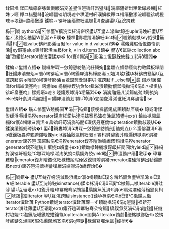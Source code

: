 鍒囩墖
鍒囩墖鎿嶄綔鎻愪緵涓変釜鍙傛暟锛屽嵆璧峰浣嶇疆锛岀粨鏉熶綅缃紝姝ラ暱
鑻ユ棤璧峰浣嶇疆锛岄粯璁や粠澶村紑濮嬶紱鑻ユ棤缁撴潫浣嶇疆锛岄粯璁ゅ埌鏈熬缁撴潫
鍒楄〃锛屽厓缁勶紝瀛楃涓查兘鍙互浣跨敤

杩唬
python涓惊鐜搷浣滐紝涓嶄粎鍙互鐢ㄥ湪list鎴杢uple涓婏紝鍙互鐢ㄥ湪鍏朵粬鍙凯浠ｅ璞�
榛樿鎯呭喌涓嬶紝dict杩唬鐨勬槸key銆傚鏋滆杩唬value锛屽彲浠ョ敤for value in d.values()锛�
濡傛灉瑕佸悓鏃惰凯浠ey鍜寁alue锛屽彲浠ョ敤for k, v in d.items()銆�
鍙€氳繃collection.abc妯″潡鐨処terator绫诲瀷鍒ゆ柇
for寰幆涓彲浠ュ悓鏃跺紩鍏ュ涓彉閲�

鍒楄〃鐢熸垚鍣�
鍐欏垪琛ㄧ敓鎴愬紡鏃讹紝鎶婅鐢熸垚鐨勫厓绱犳斁鍒板墠闈紝鍚庨潰璺焒or寰幆锛宖or寰幆鍚庨潰杩樺彲浠ュ姞涓奿f鍒ゆ柇锛岃繕鍙互浣跨敤涓ゅ眰寰幆锛屽彲浠ョ敓鎴愬叏鎺掑垪
浣跨敤if...else璇彞
鎶奿f鍐欏湪for鍓嶉潰蹇呴』鍔爀lse
杩欐槸鍥犱负for鍓嶉潰鐨勯儴鍒嗘槸涓€涓〃杈惧紡锛屽畠蹇呴』鏍规嵁x璁＄畻鍑轰竴涓粨鏋溿€�
涓嶈兘鍦ㄦ渶鍚庣殑if鍔犱笂else锛屽洜涓鸿窡鍦╢or鍚庨潰鐨刬f鏄竴涓瓫閫夋潯浠讹紝涓嶈兘甯lse

鐢熸垚鍣�
鍦ㄥ惊鐜殑杩囩▼涓笉鏂帹绠楀嚭鍚庣画鐨勫厓绱�
鎴戜滑鍒涘缓浜嗕竴涓猤enerator鍚庯紝鍩烘湰涓婃案杩滀笉浼氳皟鐢╪ext()
鑰屾槸閫氳繃for寰幆鏉ヨ凯浠ｅ畠锛屽苟涓斾笉闇€瑕佸叧蹇僑topIteration鐨勯敊璇€�
鍒涘缓鏂规硶锛�1.鍙鎶婁竴涓垪琛ㄧ敓鎴愬紡鐨刐]鏀规垚()
          2.濡傛灉涓€涓嚱鏁板畾涔変腑鍖呭惈yield鍏抽敭瀛楋紝閭ｄ箞杩欎釜鍑芥暟灏辨槸涓€涓猤enerator鍑芥暟
            璋冪敤涓€涓猤enerator鍑芥暟灏嗚繑鍥炰竴涓猤enerator
generator鍑芥暟鍦ㄦ瘡娆¤皟鐢╪ext()鐨勬椂鍊欐墽琛岋紝閬囧埌yield璇彞杩斿洖锛屽啀娆℃墽琛屾椂浠庝笂娆¤繑鍥炵殑yield璇彞澶勭户缁墽琛�
璋冪敤璇enerator鍑芥暟鏃讹紝棣栧厛瑕佺敓鎴愪竴涓猤enerator瀵硅薄锛岀劧鍚庣敤next()鍑芥暟涓嶆柇鑾峰緱涓嬩竴涓繑鍥炲€�

杩唬鍣�
鍙互鐩存帴浣滅敤浜巉or寰幆鐨勫璞＄粺绉颁负鍙凯浠ｅ璞★細Iterable
鍙互浣跨敤isinstance()鍒ゆ柇涓€涓璞℃槸鍚︽槸Iterable瀵硅薄
鍙互琚玭ext()鍑芥暟璋冪敤骞朵笉鏂繑鍥炰笅涓€涓€肩殑瀵硅薄绉颁负杩唬鍣細Iterator
鍙互浣跨敤isinstance()鍒ゆ柇涓€涓璞℃槸鍚︽槸Iterator瀵硅薄
Python鐨処terator瀵硅薄琛ㄧず鐨勬槸涓€涓暟鎹祦锛孖terator瀵硅薄鍙互琚玭ext()鍑芥暟璋冪敤骞朵笉鏂繑鍥炰笅涓€涓暟鎹紝鐩村埌娌℃湁鏁版嵁鏃舵姏鍑篠topIteration閿欒
Iterator鐨勮绠楁槸鎯版€х殑锛屽彧鏈夊湪闇€瑕佽繑鍥炰笅涓€涓暟鎹椂瀹冩墠浼氳绠椼€�

